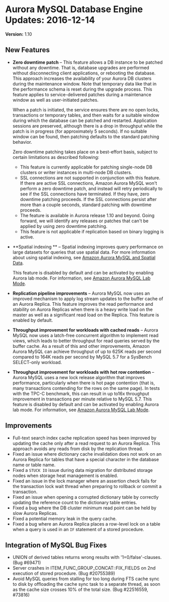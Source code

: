 # Aurora MySQL Database Engine Updates: 2016\-12\-14<a name="AuroraMySQL.Updates.20161214"></a>

**Version:** 1\.10

## New Features<a name="AuroraMySQL.Updates.20161214.New"></a>
+ **Zero downtime patch** – This feature allows a DB instance to be patched without any downtime\. That is, database upgrades are performed without disconnecting client applications, or rebooting the database\. This approach increases the availability of your Aurora DB clusters during the maintenance window\. Note that temporary data like that in the performance schema is reset during the upgrade process\. This feature applies to service\-delivered patches during a maintenance window as well as user\-initiated patches\. 

  When a patch is initiated, the service ensures there are no open locks, transactions or temporary tables, and then waits for a suitable window during which the database can be patched and restarted\. Application sessions are preserved, although there is a drop in throughput while the patch is in progress \(for approximately 5 seconds\)\. If no suitable window can be found, then patching defaults to the standard patching behavior\.

  Zero downtime patching takes place on a best\-effort basis, subject to certain limitations as described following:
  + This feature is currently applicable for patching single\-node DB clusters or writer instances in multi\-node DB clusters\.
  + SSL connections are not supported in conjunction with this feature\. If there are active SSL connections, Amazon Aurora MySQL won't perform a zero downtime patch, and instead will retry periodically to see if the SSL connections have terminated\. If they have, zero downtime patching proceeds\. If the SSL connections persist after more than a couple seconds, standard patching with downtime proceeds\.
  + The feature is available in Aurora release 1\.10 and beyond\. Going forward, we will identify any releases or patches that can't be applied by using zero downtime patching\.
  + This feature is not applicable if replication based on binary logging is active\.
+ **Spatial indexing ** – Spatial indexing improves query performance on large datasets for queries that use spatial data\. For more information about using spatial indexing, see [Amazon Aurora MySQL and Spatial Data](Aurora.AuroraMySQL.Overview.md#Aurora.AuroraMySQL.Spatial)\. 

  This feature is disabled by default and can be activated by enabling Aurora lab mode\. For information, see [Amazon Aurora MySQL Lab Mode](AuroraMySQL.Updates.LabMode.md)\. 
+ **Replication pipeline improvements** – Aurora MySQL now uses an improved mechanism to apply log stream updates to the buffer cache of an Aurora Replica\. This feature improves the read performance and stability on Aurora Replicas when there is a heavy write load on the master as well as a significant read load on the Replica\. This feature is enabled by default\. 
+ **Throughput improvement for workloads with cached reads** – Aurora MySQL now uses a latch\-free concurrent algorithm to implement read views, which leads to better throughput for read queries served by the buffer cache\. As a result of this and other improvements, Amazon Aurora MySQL can achieve throughput of up to 625K reads per second compared to 164K reads per second by MySQL 5\.7 for a SysBench SELECT\-only workload\. 
+ **Throughput improvement for workloads with hot row contention** – Aurora MySQL uses a new lock release algorithm that improves performance, particularly when there is hot page contention \(that is, many transactions contending for the rows on the same page\)\. In tests with the TPC\-C benchmark, this can result in up to16x throughput improvement in transactions per minute relative to MySQL 5\.7\. This feature is disabled by default and can be activated by enabling Aurora lab mode\. For information, see [Amazon Aurora MySQL Lab Mode](AuroraMySQL.Updates.LabMode.md)\.

## Improvements<a name="AuroraMySQL.Updates.20161214.Improvements"></a>
+ Full\-text search index cache replication speed has been improved by updating the cache only after a read request to an Aurora Replica\. This approach avoids any reads from disk by the replication thread\. 
+ Fixed an issue where dictionary cache invalidation does not work on an Aurora Replica for tables that have a special character in the database name or table name\.
+ Fixed a `STUCK IO` issue during data migration for distributed storage nodes when storage heat management is enabled\.
+ Fixed an issue in the lock manager where an assertion check fails for the transaction lock wait thread when preparing to rollback or commit a transaction\.
+ Fixed an issue when opening a corrupted dictionary table by correctly updating the reference count to the dictionary table entries\.
+ Fixed a bug where the DB cluster minimum read point can be held by slow Aurora Replicas\.
+ Fixed a potential memory leak in the query cache\.
+ Fixed a bug where an Aurora Replica places a row\-level lock on a table when a query is used in an `IF` statement of a stored procedure\.

## Integration of MySQL Bug Fixes<a name="AuroraMySQL.Updates.20161214.BugFixes"></a>
+ UNION of derived tables returns wrong results with '1=0/false'\-clauses\. \(Bug \#69471\)
+ Server crashes in ITEM\_FUNC\_GROUP\_CONCAT::FIX\_FIELDS on 2nd execution of stored procedure\. \(Bug \#20755389\)
+ Avoid MySQL queries from stalling for too long during FTS cache sync to disk by offloading the cache sync task to a separate thread, as soon as the cache size crosses 10% of the total size\. \(Bug \#22516559, \#73816\)